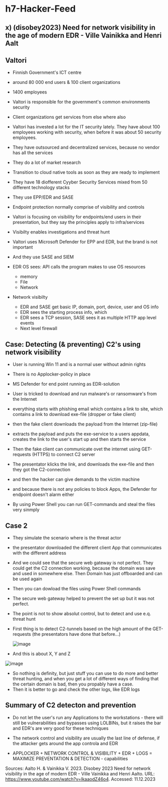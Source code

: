 # h7-Hacker-Feed

## x) (disobey2023) Need for network visibility in the age of modern EDR - Ville Vainikka and Henri Aalt

## Valtori

- Finnish Government's ICT centre
- around 80 000 end users & 100 client organizations
- 1400 employees
- Valtori is responsible for the government's common environments security
- Client organizations get services from else where also

- Valtori has invested a lot for the IT security lately. They have about 100 employees working with security, when before it was about 50 security employees.
- They have outsourced and decentralized services, because no vendor has all the services
- They do a lot of market research
- Transition to cloud native tools as soon as they are ready to implement
- They have 18 diofferent Cyyber Security Services mixed from 50 different technology stacks
- They use EPP/EDR and SASE

- Endpoint protection normally comprise of visibility and controls
- Valtori is focusing on visibility for endpoints/end users in their presentation, but they say the principles apply to infra/services
- Visibilty enables investigations and threat hunt

- Valtori uses Microsoft Defender for EPP and EDR, but the brand is not important
- And they use SASE and SIEM

- EDR OS sees: API calls the program makes to use OS resources
    - memory
    - File
    - Network

- Network visibilty
    - EDR and SASE get basic IP, domain, port, device, user and OS info
    - EDR sees the starting process info, which 
    - EDR sees a TCP session, SASE sees it as multiple HTTP app level events
    - Next level firewall

## Case: Detecting (& preventing) C2's using network visibility 

- User is running Win 11 and is a normal user without admin rights
- There is no Applocker-policy in place
- MS Defender for end point running as EDR-solution
- User is tricked to download and run malware's or ransomware's from the Internet

- everything starts with phishing email which contains a link to site, which contains a link to download exe-file (dropper or fake client)
- then the fake client downloads the payload from the Internet (zip-file)
- extracts the payload and puts the exe-service to a users appdata, creates the link to the user's start up and then starts the service
- Then the fake client can communicate ovet the internet using GET-requests (HTTPS) to connect C2 server

- The presentator klicks the link, and downloads the exe-file and then they got the C2-connection
- and then the hacker can give demands to the victim machine
- and because there is not any policies to block Apps, the Defender for endpoint doesn't alarm either
- By using Power Shell you can run GET-commands and steal the files very sinmply

## Case 2

- They simulate the scenario where is the threat actor
- the presentator downloaded the different client App that communicates with the different address
- And we could see that the secure web gateway is not perfect. They could get the C2 connection working, because the domain was save and used in somewhere else. Then Domain has just offboarded and can be used again
- Then you can dowload the files using Power Shell commands
- The secure web gateway helped to prevent the set up but it was not perfect. 
- The point is not to show absolut control, but to detect and use e.q. threat hunt
- First thing is to detect C2-tunnels based on the high amount of the GET-requests (the presentators have done that before...)

  ![image](https://github.com/Eeva1/h7-Hacker-Feed/assets/149093822/a3827ab1-60ee-4147-92c3-69cf364050e4)

- And this is about X, Y and Z

![image](https://github.com/Eeva1/h7-Hacker-Feed/assets/149093822/ade69323-f0c1-4813-9d0a-3a60c1d7cc15)

- So nothing is definity, but just stuff you can use to do more and better threat hunting, and when you get a lot of different ways of finding that the certain domain is bad, then you propably have a case.
- Then it is better to go and check the other logs, like EDR logs 

## Summary of C2 detecton and prevention

- Do not let the user's run any Applications to the workstations
          - there will still be vulnerabilities and bypasses using LOLBINs, but it raises the bar and EDR's are very good for these techniques
- The network control and visibility are usually the last line of defense, if the attacker gets around the app controla and EDR

- APPLOCKER + NETWORK CONTROL & VISIBILITY + EDR + LOGS = MAXIMIZE PREVENTATION & DETECTION - capabilities

Sources: Aalto H. & Vainikka V. 2023. Disobey 2023 Need for network visibility in the age of modern EDR - Ville Vainikka and Henri Aalto. URL: https://www.youtube.com/watch?v=lkaaodZ46o4. Accessed: 11.12.2023
